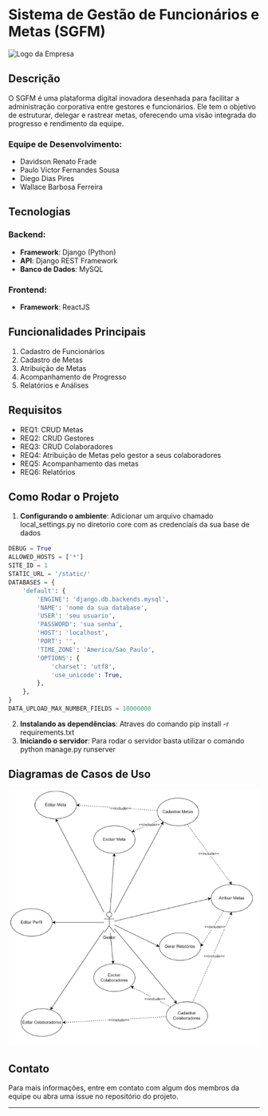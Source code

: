 # Sistema de Gestão de Funcionários e Metas (SGFM)

![Logo da Empresa](link-para-o-logo-aqui.png) 

## Descrição

O SGFM é uma plataforma digital inovadora desenhada para facilitar a administração corporativa entre gestores e funcionários. Ele tem o objetivo de estruturar, delegar e rastrear metas, oferecendo uma visão integrada do progresso e rendimento da equipe.

### Equipe de Desenvolvimento:
- Davidson Renato Frade
- Paulo Victor Fernandes Sousa
- Diego Dias Pires
- Wallace Barbosa Ferreira

## Tecnologias 

### Backend:
- **Framework**: Django (Python)
- **API**: Django REST Framework
- **Banco de Dados**: MySQL

### Frontend:
- **Framework**: ReactJS

## Funcionalidades Principais

1. Cadastro de Funcionários
2. Cadastro de Metas
3. Atribuição de Metas
4. Acompanhamento de Progresso
5. Relatórios e Análises

## Requisitos

- REQ1: CRUD Metas
- REQ2: CRUD Gestores 
- REQ3: CRUD Colaboradores
- REQ4: Atribuição de Metas pelo gestor a seus colaboradores
- REQ5: Acompanhamento das metas
- REQ6: Relatórios

## Como Rodar o Projeto

1. **Configurando o ambiente**: Adicionar um arquivo chamado local_settings.py no diretorio core com as credenciais da sua base de dados

```python
DEBUG = True
ALLOWED_HOSTS = ['*']
SITE_ID = 1
STATIC_URL = '/static/'
DATABASES = {
    'default': {
        'ENGINE': 'django.db.backends.mysql',
        'NAME': 'nome da sua database',
        'USER': 'seu usuario',
        'PASSWORD': 'sua senha',
        'HOST': 'localhost',
        'PORT': '',
        'TIME_ZONE': 'America/Sao_Paulo',
        'OPTIONS': {
            'charset': 'utf8',
            'use_unicode': True,
        },
    },
}
DATA_UPLOAD_MAX_NUMBER_FIELDS = 10000000
```
2. **Instalando as dependências**: Atraves do comando pip install -r requirements.txt
3. **Iniciando o servidor**: Para rodar o servidor basta utilizar o comando python manage.py runserver

## Diagramas de Casos de Uso

![img.png](static/readm/img.png)


## Contato

Para mais informações, entre em contato com algum dos membros da equipe ou abra uma issue no repositório do projeto.

---

